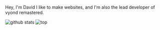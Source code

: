 Hey, I'm David I like to make websites, and I'm also the lead developer of vyond remastered. 

![github stats](https://github-readme-stats.vercel.app/api?username=davidstv&count_private=true&show_icons=true&theme=nightowl)
![top](https://github-readme-stats.vercel.app/api/top-langs/?username=davidstv&theme=nightowl)

<!---
davidstv/davidstv is a ✨ special ✨ repository because its `README.md` (this file) appears on your GitHub profile.
You can click the Preview link to take a look at your changes.
--->
